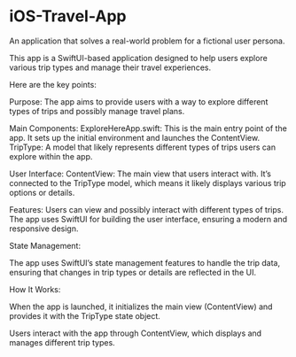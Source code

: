 # iOS-Travel-App
An application that solves a real-world problem for a fictional user persona.

This app is a SwiftUI-based application designed to help users explore various trip types and manage their travel experiences.

Here are the key points:

Purpose:
The app aims to provide users with a way to explore different types of trips and possibly manage travel plans.

Main Components:
ExploreHereApp.swift: 
This is the main entry point of the app. It sets up the initial environment and launches the ContentView.
TripType: 
A model that likely represents different types of trips users can explore within the app.


User Interface:
ContentView: 
The main view that users interact with. It’s connected to the TripType model, which means it likely displays various trip options or details.

Features:
Users can view and possibly interact with different types of trips.
The app uses SwiftUI for building the user interface, ensuring a modern and responsive design.


State Management:

The app uses SwiftUI’s state management features to handle the trip data, ensuring that changes in trip types or details are reflected in the UI.


How It Works:

When the app is launched, it initializes the main view (ContentView) and provides it with the TripType state object.

Users interact with the app through ContentView, which displays and manages different trip types.
